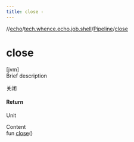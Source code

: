 ```yaml
---
title: close -
---
```

//[echo](../../index.md)/[tech.whence.echo.job.shell](../index.md)/[Pipeline](index.md)/[close](close.md)



# close  
[jvm]  
Brief description  


关闭



#### Return  


Unit

  
Content  
fun [close](close.md)()  



